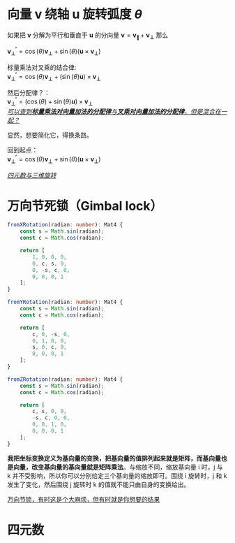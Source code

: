 # 向量 $\mathbf{v}$ 绕轴 $\mathbf{u}$ 旋转弧度 $θ$
如果把 $\mathbf{v}$ 分解为平行和垂直于 $\mathbf{u}$ 的分向量 $\mathbf{v} = \mathbf{v_∥} + \mathbf{v_⊥}$ 那么

$\mathbf{v^′_⊥} = \cos(θ)\mathbf{v_⊥} + \sin(θ)(\mathbf{u} × \mathbf{v_⊥})$

标量乘法对叉乘的结合律:  
$\mathbf{v^′_⊥} = \cos(θ)\mathbf{v_⊥} + (\sin(θ)\mathbf{u}) × \mathbf{v_⊥}$

然后分配律？：  
$\mathbf{v^′_⊥} = (\cos(θ) + \sin(θ)\mathbf{u}) × \mathbf{v_⊥}$  
*[可以查到**标量乘法对向量加法的分配律**与**叉乘对向量加法的分配律**，但是混合在一起？](https://jiaxianhua.github.io/math/2015/06/09/vector-operation)*

显然，想要简化它，得换条路。

回到起点：  
$\mathbf{v^′_⊥} = \cos(θ)\mathbf{v_⊥} + \sin(θ)(\mathbf{u} × \mathbf{v_⊥})$

*[四元数与三维旋转](https://github.com/Krasjet/quaternion)*

# 万向节死锁（Gimbal lock）
```ts
fromXRotation(radian: number): Mat4 {
    const s = Math.sin(radian);
    const c = Math.cos(radian);

    return [
        1, 0, 0, 0,
        0, c, s, 0,
        0, -s, c, 0,
        0, 0, 0, 1
    ];
}

fromYRotation(radian: number): Mat4 {
    const s = Math.sin(radian);
    const c = Math.cos(radian);

    return [
        c, 0, -s, 0,
        0, 1, 0, 0,
        s, 0, c, 0,
        0, 0, 0, 1
    ];
}

fromZRotation(radian: number): Mat4 {
    const s = Math.sin(radian);
    const c = Math.cos(radian);

    return [
        c, s, 0, 0,
        -s, c, 0, 0,
        0, 0, 1, 0,
        0, 0, 0, 1
    ];
}
```
**我把坐标变换定义为基向量的变换，把基向量的值排列起来就是矩阵，而基向量也是向量，改变基向量的基向量就是矩阵乘法**。与缩放不同，缩放基向量 i 时，j 与 k 并不受影响，所以你可以分别给定三个基向量的缩放即可。围绕 i 旋转时，j 和 k 发生了变化，然后围绕 j 旋转时 k 的值就不能只由自身的变换给出。

[万向节锁，有时这是个大麻烦，但有时就是你想要的结果](https://enjoyphysics.cn/Article508)



# 四元数